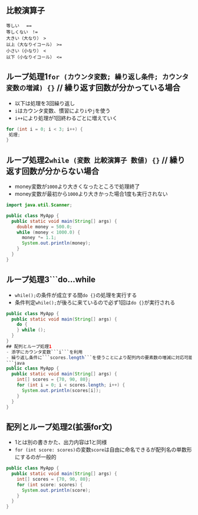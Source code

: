 ## 比較演算子
```
等しい　 ==
等しくない　!=
大きい（大なり）　>
以上（大なりイコール）　>=
小さい（小なり）　<
以下（小なりイコール）　<=
```
## ループ処理1```for (カウンタ変数; 繰り返し条件; カウンタ変数の増減) {}``` // 繰り返す回数が分かっている場合
- 以下は処理を3回繰り返し
- ```i```はカウンタ変数、慣習により```i```や```j```を使う
- ```i++```により処理が1回終わるごとに増えていく
```java
for (int i = 0; i < 3; i++) {
 処理;
}
```
## ループ処理2```while (変数 比較演算子 数値) {}``` // 繰り返す回数が分からない場合
- money変数が```1000```より大きくなったところで処理終了
- money変数が最初から```1000```より大きかった場合1度も実行されない
```java
import java.util.Scanner;

public class MyApp {
  public static void main(String[] args) {
    double money = 500.0;
    while (money < 1000.0) {
      money *= 1.1;
      System.out.println(money);
    }
  }
}
```
## ループ処理3```do...while
- ```while();```の条件が成立する間```do {}```の処理を実行する
- 条件判定```while();```が後ろに来ているので必ず1回は```do {}```が実行される
```java
public class MyApp {
  public static void main(String[] args) {
    do {
    } while ();
  }
}
## 配列とループ処理1
- 添字にカウンタ変数```i```を利用
- 繰り返し条件に```scores.length```を使うことにより配列内の要素数の増減に対応可能
```java
public class MyApp {
  public static void main(String[] args) {
    int[] scores = {70, 90, 80};
    for (int i = 0; i < scores.length; i++) {
      System.out.println(scores[i]);
    }
  }
}
```
## 配列とループ処理2(拡張for文)
- 1とは別の書きかた、出力内容は1と同様
- ```for (int score: scores)```の変数```score```は自由に命名できるが配列名の単数形にするのが一般的
```java
public class MyApp {
  public static void main(String[] args) {
    int[] scores = {70, 90, 80};
    for (int score: scores) {
      System.out.println(score);
    }
  }
}
```
